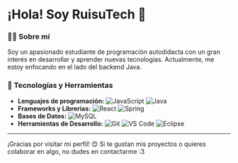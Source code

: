 # ¡Hola! Soy RuisuTech 👋

### 👨‍💻 Sobre mí
Soy un apasionado estudiante de programación autodidacta con un gran interés en desarrollar y aprender nuevas tecnologías. Actualmente, me estoy enfocando en el lado del backend Java.

### 🚀 Tecnologías y Herramientas
- **Lenguajes de programación:** 
  ![JavaScript](https://img.shields.io/badge/JavaScript-F7DF1E?style=for-the-badge&logo=javascript&logoColor=black)
  ![Java](https://img.shields.io/badge/Java-ED8B00?style=for-the-badge&logo=openjdk&logoColor=white)
- **Frameworks y Librerías:** 
  ![React](https://img.shields.io/badge/React-20232A?style=for-the-badge&logo=react&logoColor=61DAFB)
  ![Spring](https://img.shields.io/badge/Spring-6DB33F?style=for-the-badge&logo=spring&logoColor=white)
- **Bases de Datos:** 
  ![MySQL](https://img.shields.io/badge/MySQL-005C84?style=for-the-badge&logo=mysql&logoColor=white)
- **Herramientas de Desarrollo:** 
  ![Git](https://img.shields.io/badge/GIT-E44C30?style=for-the-badge&logo=git&logoColor=white)
  ![VS Code](https://img.shields.io/badge/Visual_Studio_Code-0078D4?style=for-the-badge&logo=visual%20studio%20code&logoColor=white)
  ![Eclipse](https://img.shields.io/badge/Eclipse-2C2255?style=for-the-badge&logo=eclipse&logoColor=white)

---

¡Gracias por visitar mi perfil! 😊 Si te gustan mis proyectos o quieres colaborar en algo, no dudes en contactarme :3
